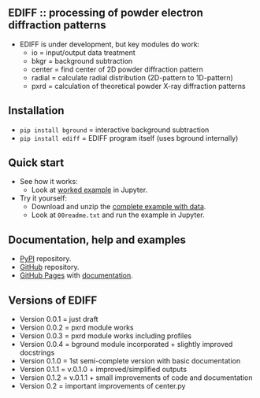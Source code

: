 EDIFF :: processing of powder electron diffraction patterns
-----------------------------------------------------------
* EDIFF is under development, but key modules do work:
    - io = input/output data treatment
	- bkgr = background subtraction
	- center = find center of 2D powder diffraction pattern
	- radial = calculate radial distribution (2D-pattern to 1D-pattern) 
	- pxrd = calculation of theoretical powder X-ray diffraction patterns

Installation
------------
* `pip install bground` = interactive background subtraction
* `pip install ediff`   = EDIFF program itself (uses bground internally)

Quick start
-----------
* See how it works:
	- Look at [worked example](https://mirekslouf.github.io/ediff/docs/examples/ex1_ediff.nb.html)
      in Jupyter.
* Try it yourself:
	- Download and unzip the [complete example with data](https://www.dropbox.com/scl/fo/nmsvdtef7xtmb7r2ku5aa/h?dl=0&rlkey=2evadkk009wp248rp2c3ij2nj).
	- Look at `00readme.txt` and run the example in Jupyter.

Documentation, help and examples
--------------------------------
* [PyPI](https://pypi.org/project/ediff) repository.
* [GitHub](https://github.com/mirekslouf/ediff) repository.
* [GitHub Pages](https://mirekslouf.github.io/ediff/)
  with [documentation](https://mirekslouf.github.io/ediff/docs).

Versions of EDIFF
-----------------

* Version 0.0.1 = just draft
* Version 0.0.2 = pxrd module works
* Version 0.0.3 = pxrd module works including profiles
* Version 0.0.4 = bground module incorporated + slightly improved docstrings
* Version 0.1.0 = 1st semi-complete version with basic documentation
* Version 0.1.1 = v.0.1.0 + improved/simplified outputs
* Version 0.1.2 = v.0.1.1 + small improvements of code and documentation
* Version 0.2   = important improvements of center.py
